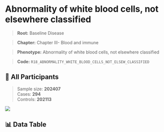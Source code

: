 # Abnormality of white blood cells, not elsewhere classified

> **Root:** Baseline Disease  

> **Chapter:** Chapter III- Blood and immune  

> **Phenotype:** Abnormality of white blood cells, not elsewhere classified  

> **Code:** `R18_ABNORMALITY_WHITE_BLOOD_CELLS_NOT_ELSEW_CLASSIFIED`

## 🧪 All Participants  
> Sample size: **202407**  
> Cases: **294**  
> Controls: **202113**
<img src="/Sensitive/Figures/ALL/Incidence/R18_ABNORMALITY_WHITE_BLOOD_CELLS_NOT_ELSEW_CLASSIFIED.png"/>

## 📊 Data Table
<CsvTableMRF src="/Sensitive/Data/ALL/Incidence/COX_R18_ABNORMALITY_WHITE_BLOOD_CELLS_NOT_ELSEW_CLASSIFIED.csv"/>


